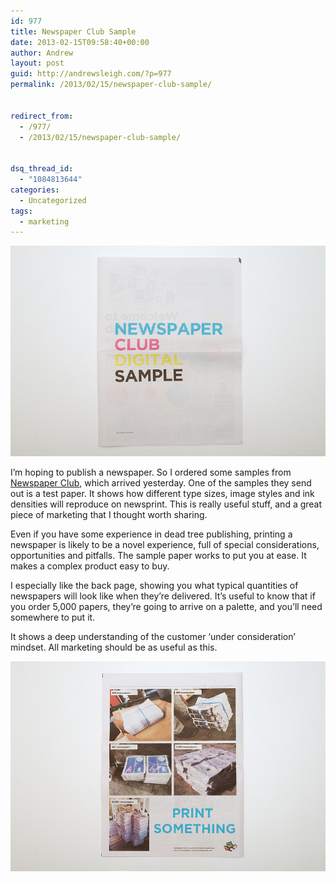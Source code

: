 ```yaml
---
id: 977
title: Newspaper Club Sample
date: 2013-02-15T09:58:40+00:00
author: Andrew
layout: post
guid: http://andrewsleigh.com/?p=977
permalink: /2013/02/15/newspaper-club-sample/


redirect_from:
  - /977/
  - /2013/02/15/newspaper-club-sample/


dsq_thread_id:
  - "1084813644"
categories:
  - Uncategorized
tags:
  - marketing
---
```

[<img src="/assets/flickr/8474778735_f69c7570a3_c.jpg"     alt="IMG_9396" />](http://www.flickr.com/photos/andrewsleigh/8474778735/ "IMG_9396 by AndrewSleigh, on Flickr")

I&#8217;m hoping to publish a newspaper. So I ordered some samples from [Newspaper Club](http://www.newspaperclub.com), which arrived yesterday. One of the samples they send out is a test paper. It shows how different type sizes, image styles and ink densities will reproduce on newsprint. This is really useful stuff, and a great piece of marketing that I thought worth sharing. <!--more-->

Even if you have some experience in dead tree publishing, printing a newspaper is likely to be a novel experience, full of special considerations, opportunities and pitfalls. The sample paper works to put you at ease. It makes a complex product easy to buy.

I especially like the back page, showing you what typical quantities of newspapers will look like when they&#8217;re delivered. It&#8217;s useful to know that if you order 5,000 papers, they&#8217;re going to arrive on a palette, and you&#8217;ll need somewhere to put it. 

It shows a deep understanding of the customer &#8216;under consideration&#8217; mindset. All marketing should be as useful as this.

[<img src="/assets/flickr/8474779343_44df8399e0_c.jpg"     alt="IMG_9391" />](http://www.flickr.com/photos/andrewsleigh/8474779343/ "IMG_9391 by AndrewSleigh, on Flickr")